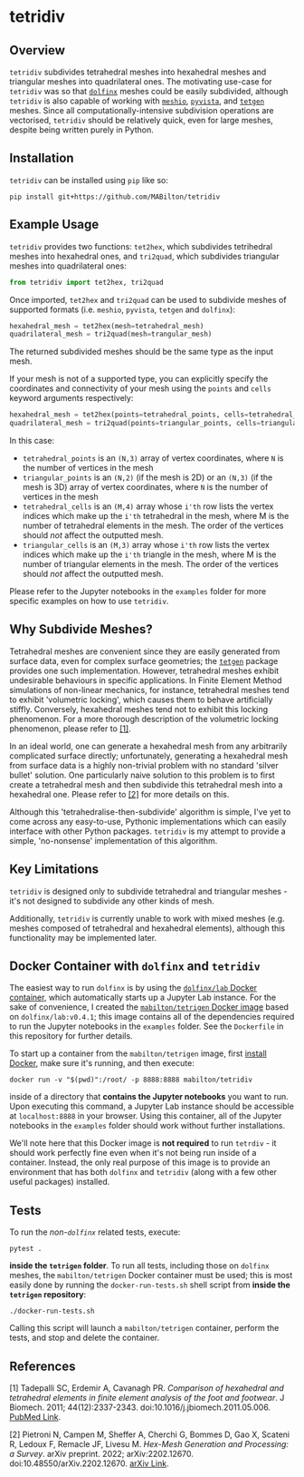 # tetridiv

## Overview

`tetridiv` subdivides tetrahedral meshes into hexahedral meshes and triangular meshes into quadrilateral ones. The motivating use-case for `tetridiv` was so that [`dolfinx`](https://github.com/FEniCS/dolfinx) meshes could be easily subdivided, although `tetridiv` is also capable of working with [`meshio`](https://github.com/nschloe/meshio), [`pyvista`](https://github.com/pyvista/pyvista), and [`tetgen`](https://github.com/pyvista/tetgen) meshes. Since all computationally-intensive subdivision operations are vectorised, `tetridiv` should be relatively quick, even for large meshes, despite being written purely in Python.

## Installation

`tetridiv` can be installed using `pip` like so:
```
pip install git+https://github.com/MABilton/tetridiv
```

## Example Usage

`tetridiv` provides two functions: `tet2hex`, which subdivides tetrihedral meshes into hexahedral ones, and `tri2quad`, which subdivides triangular meshes into quadrilateral ones:
```python
from tetridiv import tet2hex, tri2quad
```
Once imported, `tet2hex` and `tri2quad` can be used to subdivide meshes of supported formats (i.e. `meshio`, `pyvista`, `tetgen` and `dolfinx`):
```python
hexahedral_mesh = tet2hex(mesh=tetrahedral_mesh)
quadrilateral_mesh = tri2quad(mesh=trangular_mesh)
```
The returned subdivided meshes should be the same type as the input mesh.

If your mesh is not of a supported type, you can explicitly specify the coordinates and connectivity of your mesh using the `points` and `cells` keyword arguments respectively:
```python
hexahedral_mesh = tet2hex(points=tetrahedral_points, cells=tetrahedral_cells)
quadrilateral_mesh = tri2quad(points=triangular_points, cells=triangular_cells)
```
In this case:
- `tetrahedral_points` is an `(N,3)` array of vertex coordinates, where `N` is the number of vertices in the mesh
- `triangular_points` is an `(N,2)` (if the mesh is 2D) or an  `(N,3)` (if the mesh is 3D) array of vertex coordinates, where `N` is the number of vertices in the mesh
- `tetrahedral_cells` is an `(M,4)` array whose `i'th` row lists the vertex indices which make up the `i'th` tetrahedral in the mesh, where M is the number of tetrahedral elements in the mesh. The order of the vertices should *not* affect the outputted mesh.
- `triangular_cells` is an `(M,3)` array whose `i'th` row lists the vertex indices which make up the `i'th` triangle in the mesh, where M is the number of triangular elements in the mesh. The order of the vertices should *not* affect the outputted mesh.

Please refer to the Jupyter notebooks in the `examples` folder for more specific examples on how to use `tetridiv`.

## Why Subdivide Meshes?

Tetrahedral meshes are convenient since they are easily generated from surface data, even for complex surface geometries; the [`tetgen`](https://github.com/pyvista/tetgen) package provides one such implementation. However, tetrahedral meshes exhibit undesirable behaviours in specific applications. In Finite Element Method simulations of non-linear mechanics, for instance, tetrahedral meshes tend to exhibit 'volumetric locking', which causes them to behave artificially stiffly. Conversely, hexahedral meshes tend not to exhibit this locking phenomenon. For a more thorough description of the volumetric locking phenomenon, please refer to [[1]](#1).

In an ideal world, one can generate a hexahedral mesh from any arbitrarily complicated surface directly; unfortunately, generating a hexahedral mesh from surface data is a highly non-trivial problem with no standard 'silver bullet' solution. One particularly naive solution to this problem is to first create a tetrahedral mesh and then subdivide this tetrahedral mesh into a hexahedral one. Please refer to [[2]](#2) for more details on this.

Although this 'tetrahedralise-then-subdivide' algorithm is simple, I've yet to come across any easy-to-use, Pythonic implementations which can easily interface with other Python packages. `tetridiv` is my attempt to provide a simple, 'no-nonsense' implementation of this algorithm.

## Key Limitations

`tetridiv` is designed only to subdivide tetrahedral and triangular meshes - it's not designed to subdivide any other kinds of mesh.

Additionally, `tetridiv` is currently unable to work with mixed meshes (e.g. meshes composed of tetrahedral and hexahedral elements), although this functionality may be implemented later.

## Docker Container with `dolfinx` and `tetridiv`

The easiest way to run `dolfinx` is by using the [`dolfinx/lab` Docker container](https://hub.docker.com/r/dolfinx/lab), which automatically starts up a Jupyter Lab instance. For the sake of convenience, I created the [`mabilton/tetrigen` Docker image](https://hub.docker.com/repository/docker/mabilton/tetridiv) based on `dolfinx/lab:v0.4.1`; this image contains all of the dependencies required to run the Jupyter notebooks in the `examples` folder. See the `Dockerfile` in this repository for further details.

To start up a container from the `mabilton/tetrigen` image, first [install Docker](https://docs.docker.com/engine/install/), make sure it's running, and then execute:
```
docker run -v "$(pwd)":/root/ -p 8888:8888 mabilton/tetridiv
```
inside of a directory that **contains the Jupyter notebooks** you want to run. Upon executing this command, a Jupyter Lab instance should be accessible at `localhost:8888` in your browser. Using this container, all of the Jupyter notebooks in the `examples` folder should work without further installations.

We'll note here that this Docker image is **not required** to run `tetrdiv` - it should work perfectly fine even when it's not being run inside of a container. Instead, the only real purpose of this image is to provide an environment that has both `dolfinx` and `tetridiv` (along with a few other useful packages) installed.

## Tests

To run the *non-`dolfinx`* related tests, execute:
```
pytest .
```
**inside the `tetrigen` folder**. To run all tests, including those on `dolfinx` meshes, the `mabilton/tetrigen` Docker container must be used; this is most easily done by running the `docker-run-tests.sh` shell script from **inside the `tetrigen` repository**:
```
./docker-run-tests.sh
```
Calling this script will launch a `mabilton/tetrigen` container, perform the tests, and stop and delete the container.

## References

<a id="1">[1]</a>
Tadepalli SC, Erdemir A, Cavanagh PR. *Comparison of hexahedral and tetrahedral elements in finite element analysis of the foot and footwear*. J Biomech. 2011; 44(12):2337-2343. doi:10.1016/j.jbiomech.2011.05.006. [PubMed Link](https://pubmed.ncbi.nlm.nih.gov/21742332/).

<a id="2">[2]</a>
Pietroni N, Campen M, Sheffer A, Cherchi G, Bommes D, Gao X, Scateni R, Ledoux F, Remacle JF, Livesu M. *Hex-Mesh Generation and Processing: a Survey*. arXiv preprint. 2022; arXiv:2202.12670. doi:10.48550/arXiv.2202.12670. [arXiv Link](https://arxiv.org/abs/2202.12670).
